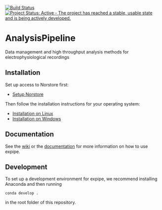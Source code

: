 [![Build Status](https://travis-ci.com/CINPLA/expipe.svg?token=oLKxdB9do3q7nZzTrDLQ&branch=travis-test)](https://travis-ci.com/CINPLA/expipe)
[![Project Status: Active - The project has reached a stable, usable state and is being actively developed.](http://www.repostatus.org/badges/latest/active.svg)](http://www.repostatus.org/#active)

# AnalysisPipeline

Data management and high throughput analysis methods for electrophysiological recordings

## Installation

Set up access to Norstore first:

- [Setup Norstore](https://github.com/CINPLA/expipe/wiki/Setup-Norstore)

Then follow the installation instructions for your operating system:

- [Installation on Linux](https://github.com/CINPLA/expipe/wiki/Installation-on-Linux)
- [Installation on Windows](https://github.com/CINPLA/expipe/wiki/Installation-on-Windows)

## Documentation

See the [wiki](https://github.com/CINPLA/expipe/wiki/) or the [documentation](http://cinpla.github.io/expipe) 
for more information on how to use expipe.

## Development

To set up a development environment for expipe, we recommend installing Anaconda
and then running 

```
conda develop .
```

in the root folder of this repository.
